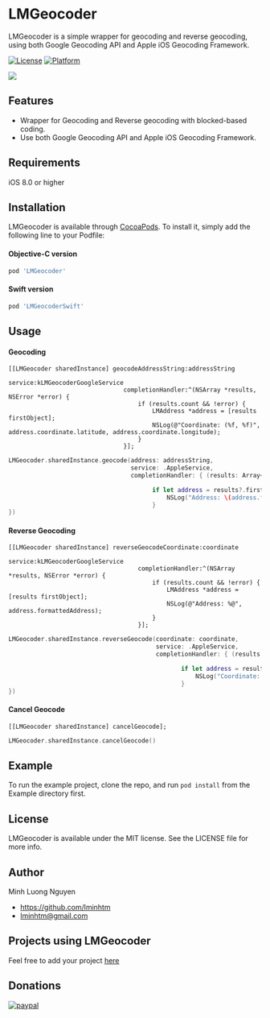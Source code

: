 # LMGeocoder
LMGeocoder is a simple wrapper for geocoding and reverse geocoding, using both Google Geocoding API and Apple iOS Geocoding Framework.

[![License](https://img.shields.io/cocoapods/l/LMGeocoderSwift.svg?style=flat)](https://cocoapods.org/pods/LMGeocoderSwift)
[![Platform](https://img.shields.io/cocoapods/p/LMGeocoderSwift.svg?style=flat)](https://cocoapods.org/pods/LMGeocoderSwift)

![](https://raw.github.com/lminhtm/LMGeocoder/master/Screenshots/screenshot.png)

## Features
* Wrapper for Geocoding and Reverse geocoding with blocked-based coding.
* Use both Google Geocoding API and Apple iOS Geocoding Framework.

## Requirements
iOS 8.0 or higher

## Installation
LMGeocoder is available through [CocoaPods](https://cocoapods.org). To install
it, simply add the following line to your Podfile:
#### Objective-C version
```ruby
pod 'LMGeocoder'
```
#### Swift version
```ruby
pod 'LMGeocoderSwift'
```

## Usage
#### Geocoding
```ObjC
[[LMGeocoder sharedInstance] geocodeAddressString:addressString
                                          service:kLMGeocoderGoogleService
                                completionHandler:^(NSArray *results, NSError *error) {
                                    if (results.count && !error) {
                                        LMAddress *address = [results firstObject];
                                        NSLog(@"Coordinate: (%f, %f)", address.coordinate.latitude, address.coordinate.longitude);
                                    }
                                }];
```
```Swift
LMGeocoder.sharedInstance.geocode(address: addressString,
                                  service: .AppleService,
                                  completionHandler: { (results: Array<LMAddress>?, error: Error?) in

                                        if let address = results?.first, error == nil {
                                            NSLog("Address: \(address.formattedAddress ?? "-")")
                                        }
})
```

#### Reverse Geocoding
```ObjC
[[LMGeocoder sharedInstance] reverseGeocodeCoordinate:coordinate
                                              service:kLMGeocoderGoogleService
                                    completionHandler:^(NSArray *results, NSError *error) {
                                        if (results.count && !error) {
                                            LMAddress *address = [results firstObject];
                                            NSLog(@"Address: %@", address.formattedAddress);
                                        }
                                    }];
```
```Swift
LMGeocoder.sharedInstance.reverseGeocode(coordinate: coordinate,
                                         service: .AppleService,
                                         completionHandler: { (results: Array<LMAddress>?, error: Error?) in

                                                if let address = results?.first, error == nil {
                                                    NSLog("Coordinate: (\(address.coordinate?.latitude ?? 0), \(address.coordinate?.longitude ?? 0))")
                                                }
})
```

#### Cancel Geocode
```ObjC
[[LMGeocoder sharedInstance] cancelGeocode];
```
```Swift
LMGeocoder.sharedInstance.cancelGeocode()
```

## Example
To run the example project, clone the repo, and run `pod install` from the Example directory first.

## License
LMGeocoder is available under the MIT license. See the LICENSE file for more info.

## Author
Minh Luong Nguyen
* https://github.com/lminhtm
* lminhtm@gmail.com

## Projects using LMGeocoder
Feel free to add your project [here](https://github.com/lminhtm/LMGeocoder/wiki/Projects-using-LMGeocoder)

## Donations
[![paypal](https://www.paypalobjects.com/en_US/i/btn/btn_donateCC_LG.gif)](https://www.paypal.com/cgi-bin/webscr?cmd=_donations&business=J3WZJT2AD28NW&lc=VN&item_name=LMGeocoder&currency_code=USD&bn=PP%2dDonationsBF%3abtn_donateCC_LG%2egif%3aNonHosted)
